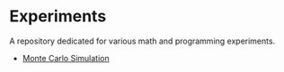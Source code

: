 # Experiments
A repository dedicated for various math and programming experiments.
* [Monte Carlo Simulation](monte_carlo.ipynb)
